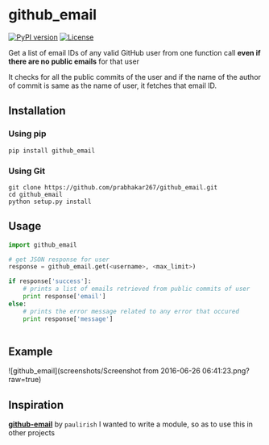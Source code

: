 # github_email

[![PyPI version](https://badge.fury.io/py/github_email.svg)](https://badge.fury.io/py/github_email)
[![License](http://img.shields.io/:license-mit-blue.svg)](http://doge.mit-license.org)

Get a list of email IDs of any valid GitHub user from one function call **even if there are no public emails** for that user

It checks for all the public commits of the user and if the name of the author of commit is same as the name of user, it fetches that email ID.

## Installation
### Using pip
```pip
pip install github_email
```
### Using Git
```
git clone https://github.com/prabhakar267/github_email.git
cd github_email
python setup.py install
```

## Usage

```python
import github_email

# get JSON response for user
response = github_email.get(<username>, <max_limit>)

if response['success']:
    # prints a list of emails retrieved from public commits of user 
    print response['email']
else:
    # prints the error message related to any error that occured
    print response['message']
    
```

## Example
![github_email](screenshots/Screenshot from 2016-06-26 06:41:23.png?raw=true)

## Inspiration
[**github-email**](https://github.com/paulirish/github-email) by `paulirish`
I wanted to write a module, so as to use this in other projects
